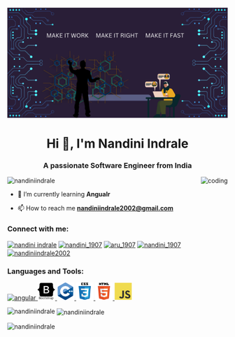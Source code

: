 ![logo](https://github.com/nandiniindrale/nandiniindrale/blob/main/1.png)
<h1 align="center">Hi 👋, I'm Nandini Indrale</h1>
<h3 align="center">A passionate Software Engineer from India</h3>
<img align="right" alt="coding" src="https://media.tenor.com/S59bPkT0pqcAAAAC/programming.gif width="400">
<p align="left"> <img src="https://komarev.com/ghpvc/?username=nandiniindrale&label=Profile%20views&color=0e75b6&style=flat" alt="nandiniindrale" /> </p>

- 🌱 I’m currently learning **Angualr**

- 📫 How to reach me **nandiniindrale2002@gmail.com**

<h3 align="left">Connect with me:</h3>
<p align="left">
<a href="https://linkedin.com/in/nandini indrale" target="blank"><img align="center" src="https://raw.githubusercontent.com/rahuldkjain/github-profile-readme-generator/master/src/images/icons/Social/linked-in-alt.svg" alt="nandini indrale" height="30" width="40" /></a>
<a href="https://instagram.com/nandini_1907" target="blank"><img align="center" src="https://raw.githubusercontent.com/rahuldkjain/github-profile-readme-generator/master/src/images/icons/Social/instagram.svg" alt="nandini_1907" height="30" width="40" /></a>
<a href="https://www.codechef.com/users/aru_1907" target="blank"><img align="center" src="https://cdn.jsdelivr.net/npm/simple-icons@3.1.0/icons/codechef.svg" alt="aru_1907" height="30" width="40" /></a>
<a href="https://www.leetcode.com/nandini_1907" target="blank"><img align="center" src="https://raw.githubusercontent.com/rahuldkjain/github-profile-readme-generator/master/src/images/icons/Social/leet-code.svg" alt="nandini_1907" height="30" width="40" /></a>
<a href="https://auth.geeksforgeeks.org/user/nandiniindrale2002" target="blank"><img align="center" src="https://raw.githubusercontent.com/rahuldkjain/github-profile-readme-generator/master/src/images/icons/Social/geeks-for-geeks.svg" alt="nandiniindrale2002" height="30" width="40" /></a>
</p>

<h3 align="left">Languages and Tools:</h3>
<p align="left"> <a href="https://angular.io" target="_blank" rel="noreferrer"> <img src="https://angular.io/assets/images/logos/angular/angular.svg" alt="angular" width="40" height="40"/> </a> <a href="https://getbootstrap.com" target="_blank" rel="noreferrer"> <img src="https://raw.githubusercontent.com/devicons/devicon/master/icons/bootstrap/bootstrap-plain-wordmark.svg" alt="bootstrap" width="40" height="40"/> </a> <a href="https://www.w3schools.com/cpp/" target="_blank" rel="noreferrer"> <img src="https://raw.githubusercontent.com/devicons/devicon/master/icons/cplusplus/cplusplus-original.svg" alt="cplusplus" width="40" height="40"/> </a> <a href="https://www.w3schools.com/css/" target="_blank" rel="noreferrer"> <img src="https://raw.githubusercontent.com/devicons/devicon/master/icons/css3/css3-original-wordmark.svg" alt="css3" width="40" height="40"/> </a> <a href="https://www.w3.org/html/" target="_blank" rel="noreferrer"> <img src="https://raw.githubusercontent.com/devicons/devicon/master/icons/html5/html5-original-wordmark.svg" alt="html5" width="40" height="40"/> </a> <a href="https://developer.mozilla.org/en-US/docs/Web/JavaScript" target="_blank" rel="noreferrer"> <img src="https://raw.githubusercontent.com/devicons/devicon/master/icons/javascript/javascript-original.svg" alt="javascript" width="40" height="40"/> </a> </p>

<p><img align="left" src="https://github-readme-stats.vercel.app/api/top-langs?username=nandiniindrale&show_icons=true&locale=en&layout=compact" alt="nandiniindrale" /></p>

<p>&nbsp;<img align="center" src="https://github-readme-stats.vercel.app/api?username=nandiniindrale&show_icons=true&locale=en" alt="nandiniindrale" /></p>

<p><img align="center" src="https://github-readme-streak-stats.herokuapp.com/?user=nandiniindrale&" alt="nandiniindrale" /></p>
